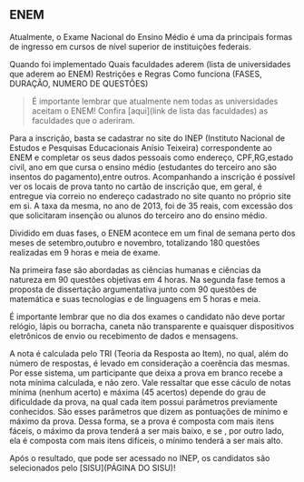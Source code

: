 ENEM
----

Atualmente, o Exame Nacional do Ensino Médio é uma da principais formas de ingresso em cursos de nível superior de instituições federais. 

Quando foi implementado 
Quais faculdades aderem (lista de universidades que aderem ao ENEM)
Restrições e Regras
Como funciona (FASES, DURAÇÃO, NUMERO DE QUESTÕES)

>É importante lembrar que atualmente nem todas as universidades aceitam o ENEM!
Confira [aqui](link de lista das faculdades) as faculdades que o aderiram. 

Para a inscrição, basta se cadastrar no site do INEP (Instituto Nacional de Estudos e Pesquisas Educacionais Anísio Teixeira) correspondente ao ENEM e completar os seus dados pessoais como endereço, CPF,RG,estado civil, ano em que cursa o ensino médio (estudantes do terceiro ano são insentos do pagamento),entre outros. Acompanhando a inscrição é possível ver os locais de prova tanto no cartão de inscrição que, em geral, é entregue via correio no endereço cadastrado no site quanto no próprio site em si. A taxa da mesma, no ano de 2013, foi de 35 reais, com excessão dos que solicitaram insenção ou alunos do terceiro ano do ensino médio.

Dividido em duas fases, o ENEM acontece em um final de semana perto dos meses de setembro,outubro e novembro, totalizando 180 questões realizadas em 9 horas e meia de exame.

Na primeira fase são abordadas as ciências humanas e ciências da natureza em 90 questões objetivas em 4 horas. Na segunda fase temos a proposta de dissertação argumentativa junto com 90 questões de matemática e suas tecnologias e de linguagens em 5 horas e meia.

É importante lembrar que no dia dos exames o candidato não deve portar relógio, lápis ou borracha, caneta não transparente e quaisquer dispositivos eletrônicos de envio ou recebimento de dados e mensagens.
  
A nota é calculada pelo TRI (Teoria da Resposta ao Item), no qual, além do número de respostas, é levado em consideração a coerência das mesmas. Por esse sistema, um participante que deixa a prova em branco recebe a nota mínima calculada, e não zero. Vale ressaltar que esse cáculo de notas mínima (nenhum acerto) e máxima (45 acertos) depende do grau de dificuldade da prova, na qual cada item possui parâmetros previamente conhecidos. São esses parâmetros que dizem as pontuações de mínimo e máximo da prova. Dessa forma, se a prova é composta com mais itens fáceis, o máximo da prova tenderá a ser mais baixo, e se , por outro lado, ela é composta com mais itens difíceis, o mínimo tenderá  a ser mais alto.  

Após o resultado, que pode ser acessado no INEP, os candidatos são selecionados pelo [SISU](PÁGINA DO SISU)!

